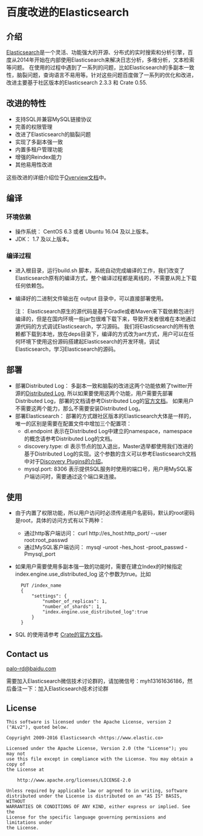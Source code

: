 # 百度改进的Elasticsearch
## 介绍
[Elasticsearch](https://github.com/elastic/elasticsearch)是一个灵活、功能强大的开源、分布式的实时搜索和分析引擎，百度从2014年开始在内部使用Elasticsearch来解决日志分析，多维分析，文本检索等问题。 在使用的过程中遇到了一系列的问题，比如Elasticsearch的多副本一致性，脑裂问题，查询语言不易用等。针对这些问题百度做了一系列的优化和改进，改进主要基于社区版本的Elasticsearch 2.3.3 和 Crate 0.55.

## 改进的特性

- 支持SQL并兼容MySQL链接协议
- 完善的权限管理
- 改进了Elasticsearch的脑裂问题
- 实现了多副本强一致
- 内置多租户管理功能
- 增强的Reindex能力
- 其他易用性改进

这些改进的详细介绍位于[Overview文档](./docs/overview.md)中。

## 编译

### 环境依赖

- 操作系统： CentOS 6.3 或者 Ubuntu 16.04 及以上版本。
- JDK： 1.7 及以上版本。

### 编译过程

- 进入根目录，运行build.sh 脚本，系统自动完成编译的工作，我们改变了Elasticsearch原有的编译方式，整个编译过程都是离线的，不需要从网上下载任何依赖包。
- 编译好的二进制文件输出在 output 目录中，可以直接部署使用。

	注： Elasticsearch原生的源代码是基于Gradle或者Maven来下载依赖包进行编译的，但是在国内环境一些jar包很难下载下来，导致开发者很难在本地通过源代码的方式调试Elasticsearch，学习源码。 我们将Elasticsearch的所有依赖都下载到本地，放在deps目录下，编译的方式改为ant方式，用户可以在任何环境下使用这份源码搭建起Elasticsearch的开发环境，调试Elasticsearch，学习Elasticsearch的源码。

## 部署
- 部署Distributed Log： 多副本一致和脑裂的改进这两个功能依赖了twitter开源的[Distributed Log](http://distributedlog.incubator.apache.org/docs/latest/ "Distributed Log"), 所以如果要使用这两个功能，用户需要先部署Distributed Log，部署的文档请参考Distributed Log的[官方文档](http://distributedlog.incubator.apache.org/docs/latest/deployment/cluster)。 如果用户不需要这两个能力，那么不需要安装Distributed Log。
- 部署Elasticsearch： 部署的方式跟社区版本的Elasticsearch大体是一样的，唯一的区别是需要在配置文件中增加三个配置项：
	- dl.endpoint 表示在Distributed Log中建立的namespace，namespace的概念请参考Distributed Log的文档。
	- discovery.type: dl 表示节点的加入退出，Master选举都使用我们改进的基于Distributed Log的实现。这个参数的含义可以参考Elasticsearch文档中对于[Discovery Plugins的介绍](https://www.elastic.co/guide/en/elasticsearch/plugins/current/discovery.html)。
	- mysql.port: 8306 表示提供SQL服务时使用的端口号，用户用MySQL客户端访问时，需要通过这个端口来连接。

## 使用
- 由于内置了权限功能，所以用户访问时必须传递用户名密码，默认的root密码是root，具体的访问方式有以下两种：
	-  通过http客户端访问：  curl http://es_host:http_port/ --user root:root_passwd 
	-  通过MySQL客户端访问： mysql -uroot -hes_host -proot_passwd -Pmysql_port
- 如果用户需要使用多副本强一致的功能时，需要在建立Index的时候指定index.engine.use_distributed_log 这个参数为true。比如

		PUT /index_name
		{
		    "settings": {
		        "number_of_replicas": 1,
		        "number_of_shards": 1,
		        "index.engine.use_distributed_log":true
		    }
		}
- SQL 的使用请参考 [Crate的官方文档](https://crate.io/docs/reference/sql/ddl/basics.html)。

## Contact us

palo-rd@baidu.com

需要加入Elasticsearch微信技术讨论群的，请加微信号：myh13161636186，然后备注一下：加入Elasticsearch技术讨论群


## License

	This software is licensed under the Apache License, version 2 ("ALv2"), quoted below.
	
	Copyright 2009-2016 Elasticsearch <https://www.elastic.co>
	
	Licensed under the Apache License, Version 2.0 (the "License"); you may not
	use this file except in compliance with the License. You may obtain a copy of
	the License at
	
	    http://www.apache.org/licenses/LICENSE-2.0
	
	Unless required by applicable law or agreed to in writing, software
	distributed under the License is distributed on an "AS IS" BASIS, WITHOUT
	WARRANTIES OR CONDITIONS OF ANY KIND, either express or implied. See the
	License for the specific language governing permissions and limitations under
	the License.
